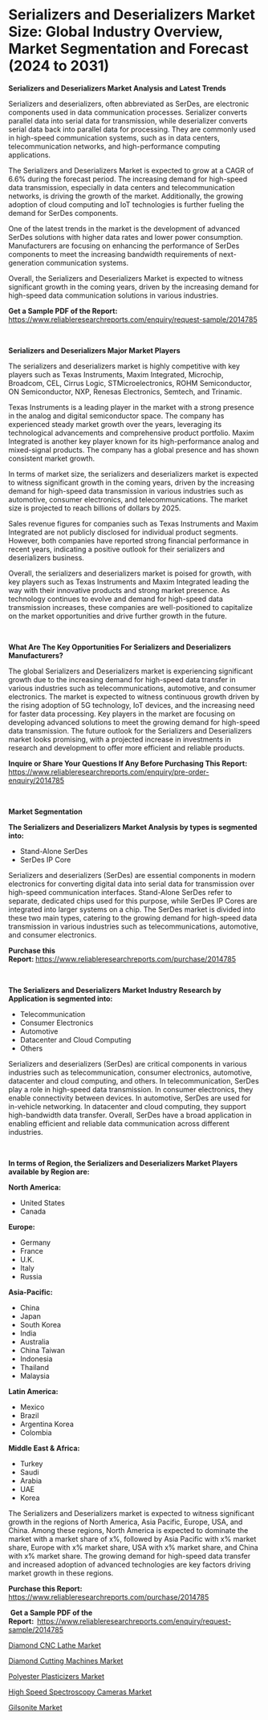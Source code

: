<p><h1>Serializers and Deserializers Market Size: Global Industry Overview, Market Segmentation and Forecast (2024 to 2031)</h1></p><p><strong>Serializers and Deserializers Market Analysis and Latest Trends</strong></p>
<p><p>Serializers and deserializers, often abbreviated as SerDes, are electronic components used in data communication processes. Serializer converts parallel data into serial data for transmission, while deserializer converts serial data back into parallel data for processing. They are commonly used in high-speed communication systems, such as in data centers, telecommunication networks, and high-performance computing applications.</p><p>The Serializers and Deserializers Market is expected to grow at a CAGR of 6.6% during the forecast period. The increasing demand for high-speed data transmission, especially in data centers and telecommunication networks, is driving the growth of the market. Additionally, the growing adoption of cloud computing and IoT technologies is further fueling the demand for SerDes components.</p><p>One of the latest trends in the market is the development of advanced SerDes solutions with higher data rates and lower power consumption. Manufacturers are focusing on enhancing the performance of SerDes components to meet the increasing bandwidth requirements of next-generation communication systems.</p><p>Overall, the Serializers and Deserializers Market is expected to witness significant growth in the coming years, driven by the increasing demand for high-speed data communication solutions in various industries.</p></p>
<p><strong>Get a Sample PDF of the Report:&nbsp;</strong> <a href="https://www.reliableresearchreports.com/enquiry/request-sample/2014785">https://www.reliableresearchreports.com/enquiry/request-sample/2014785</a></p>
<p>&nbsp;</p>
<p><strong>Serializers and Deserializers Major Market Players</strong></p>
<p><p>The serializers and deserializers market is highly competitive with key players such as Texas Instruments, Maxim Integrated, Microchip, Broadcom, CEL, Cirrus Logic, STMicroelectronics, ROHM Semiconductor, ON Semiconductor, NXP, Renesas Electronics, Semtech, and Trinamic.</p><p>Texas Instruments is a leading player in the market with a strong presence in the analog and digital semiconductor space. The company has experienced steady market growth over the years, leveraging its technological advancements and comprehensive product portfolio. Maxim Integrated is another key player known for its high-performance analog and mixed-signal products. The company has a global presence and has shown consistent market growth.</p><p>In terms of market size, the serializers and deserializers market is expected to witness significant growth in the coming years, driven by the increasing demand for high-speed data transmission in various industries such as automotive, consumer electronics, and telecommunications. The market size is projected to reach billions of dollars by 2025.</p><p>Sales revenue figures for companies such as Texas Instruments and Maxim Integrated are not publicly disclosed for individual product segments. However, both companies have reported strong financial performance in recent years, indicating a positive outlook for their serializers and deserializers business.</p><p>Overall, the serializers and deserializers market is poised for growth, with key players such as Texas Instruments and Maxim Integrated leading the way with their innovative products and strong market presence. As technology continues to evolve and demand for high-speed data transmission increases, these companies are well-positioned to capitalize on the market opportunities and drive further growth in the future.</p></p>
<p>&nbsp;</p>
<p><strong>What Are The Key Opportunities For Serializers and Deserializers Manufacturers?</strong></p>
<p><p>The global Serializers and Deserializers market is experiencing significant growth due to the increasing demand for high-speed data transfer in various industries such as telecommunications, automotive, and consumer electronics. The market is expected to witness continuous growth driven by the rising adoption of 5G technology, IoT devices, and the increasing need for faster data processing. Key players in the market are focusing on developing advanced solutions to meet the growing demand for high-speed data transmission. The future outlook for the Serializers and Deserializers market looks promising, with a projected increase in investments in research and development to offer more efficient and reliable products.</p></p>
<p><strong>Inquire or Share Your Questions If Any Before Purchasing This Report:</strong> <a href="https://www.reliableresearchreports.com/enquiry/pre-order-enquiry/2014785">https://www.reliableresearchreports.com/enquiry/pre-order-enquiry/2014785</a></p>
<p>&nbsp;</p>
<p><strong>Market Segmentation</strong></p>
<p><strong>The Serializers and Deserializers Market Analysis by types is segmented into:</strong></p>
<p><ul><li>Stand-Alone SerDes</li><li>SerDes IP Core</li></ul></p>
<p><p>Serializers and deserializers (SerDes) are essential components in modern electronics for converting digital data into serial data for transmission over high-speed communication interfaces. Stand-Alone SerDes refer to separate, dedicated chips used for this purpose, while SerDes IP Cores are integrated into larger systems on a chip. The SerDes market is divided into these two main types, catering to the growing demand for high-speed data transmission in various industries such as telecommunications, automotive, and consumer electronics.</p></p>
<p><strong>Purchase this Report:&nbsp;</strong><a href="https://www.reliableresearchreports.com/purchase/2014785">https://www.reliableresearchreports.com/purchase/2014785</a></p>
<p>&nbsp;</p>
<p><strong>The Serializers and Deserializers Market Industry Research by Application is segmented into:</strong></p>
<p><ul><li>Telecommunication</li><li>Consumer Electronics</li><li>Automotive</li><li>Datacenter and Cloud Computing</li><li>Others</li></ul></p>
<p><p>Serializers and deserializers (SerDes) are critical components in various industries such as telecommunication, consumer electronics, automotive, datacenter and cloud computing, and others. In telecommunication, SerDes play a role in high-speed data transmission. In consumer electronics, they enable connectivity between devices. In automotive, SerDes are used for in-vehicle networking. In datacenter and cloud computing, they support high-bandwidth data transfer. Overall, SerDes have a broad application in enabling efficient and reliable data communication across different industries.</p></p>
<p>&nbsp;</p>
<p><strong>In terms of Region, the Serializers and Deserializers Market Players available by Region are:</strong></p>
<p>
    <p> <strong> North America: </strong>
        <ul>
            <li>United States</li>
            <li>Canada</li>
        </ul>
        </p> 
    <p> <strong> Europe: </strong>
        <ul>
            <li>Germany</li>
            <li>France</li>
            <li>U.K.</li>
            <li>Italy</li>
            <li>Russia</li>
        </ul>
        </p> 
    <p> <strong> Asia-Pacific: </strong>
        <ul>
            <li>China</li>
            <li>Japan</li>
            <li>South Korea</li>
            <li>India</li>
            <li>Australia</li>
            <li>China Taiwan</li>
            <li>Indonesia</li>
            <li>Thailand</li>
            <li>Malaysia</li>
        </ul>
        </p> 
    <p> <strong> Latin America: </strong>
        <ul>
            <li>Mexico</li>
            <li>Brazil</li>
            <li>Argentina Korea</li>
            <li>Colombia</li>
        </ul>
        </p> 
    <p> <strong> Middle East & Africa: </strong>
        <ul>
            <li>Turkey</li>
            <li>Saudi</li>
            <li>Arabia</li>
            <li>UAE</li>
            <li>Korea</li>
        </ul>
    </p>
    </p>
<p><p>The Serializers and Deserializers market is expected to witness significant growth in the regions of North America, Asia Pacific, Europe, USA, and China. Among these regions, North America is expected to dominate the market with a market share of x%, followed by Asia Pacific with x% market share, Europe with x% market share, USA with x% market share, and China with x% market share. The growing demand for high-speed data transfer and increased adoption of advanced technologies are key factors driving market growth in these regions.</p></p>
<p><strong>Purchase this Report: </strong><a href="https://www.reliableresearchreports.com/purchase/2014785">https://www.reliableresearchreports.com/purchase/2014785</a></p>
<p>&nbsp;<strong>Get a Sample PDF of the Report:&nbsp;&nbsp;</strong><a href="https://www.reliableresearchreports.com/enquiry/request-sample/2014785">https://www.reliableresearchreports.com/enquiry/request-sample/2014785</a></p>
<p><strong></strong></p>
<p><p><a href="https://bubble-tree-ea4.notion.site/Diamond-CNC-Lathe-Market-Analysis-Examines-its-Scope-on-Growth-Opportunities-and-Forecasted-Trends--36cb10d44b204a1e96ad7e29d7d96462">Diamond CNC Lathe Market</a></p><p><a href="https://thundering-castanet-c65.notion.site/Diamond-Cutting-Machines-Market-Size-Share-Trends-Analysis-Report-By-Material-By-Type-By-End-us-91cc37e70cb74998b36cef5a62c2f384">Diamond Cutting Machines Market</a></p><p><a href="https://view.publitas.com/reportprime-1/polyester-plasticizers-market-centers-on-aspects-such-as-market-growth-market-share-market-opportunity-and-projected-forecasts-spanning-from-2024-to-2031/">Polyester Plasticizers Market</a></p><p><a href="https://thundering-castanet-c65.notion.site/High-Speed-Spectroscopy-Cameras-Market-Research-Report-Unlocks-Analysis-on-the-Market-Financial-Stat-3216b3004d9b4624a36815111001c7d9">High Speed Spectroscopy Cameras Market</a></p><p><a href="https://view.publitas.com/reportprime-1/gilsonite-market-size-share-trends-analysis-report-by-application-regional-outlook-competitive-strategies-and-segment-forecasts-2024-2031/">Gilsonite Market</a></p></p>
